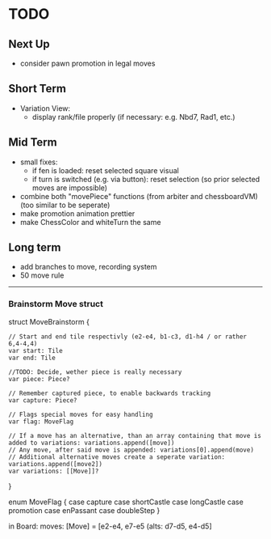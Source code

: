 # TODO

## Next Up
- consider pawn promotion in legal moves

## Short Term
- Variation View:
    - display rank/file properly (if necessary: e.g. Nbd7, Rad1, etc.)

## Mid Term
- small fixes:
    - if fen is loaded: reset selected square visual
    - if turn is switched (e.g. via button): reset selection (so prior selected moves are impossible)
- combine both "movePiece" functions (from arbiter and chessboardVM) (too similar to be seperate)
- make promotion animation prettier
- make ChessColor and whiteTurn the same

## Long term
- add branches to move, recording system
- 50 move rule


----
### Brainstorm Move struct
struct MoveBrainstorm {

    // Start and end tile respectivly (e2-e4, b1-c3, d1-h4 / or rather 6,4-4,4)
    var start: Tile
    var end: Tile
    
    //TODO: Decide, wether piece is really necessary
    var piece: Piece?
    
    // Remember captured piece, to enable backwards tracking
    var capture: Piece?
    
    // Flags special moves for easy handling
    var flag: MoveFlag
    
    // If a move has an alternative, than an array containing that move is added to variations: variations.append([move])
    // Any move, after said move is appended: variations[0].append(move)
    // Additional alternative moves create a seperate variation: variations.append([move2])
    var variations: [[Move]]?
}

enum MoveFlag {
    case capture
    case shortCastle
    case longCastle
    case promotion
    case enPassant
    case doubleStep
}

in Board:
moves: [Move] = [e2-e4, e7-e5 (alts: d7-d5, e4-d5]
